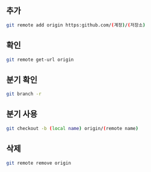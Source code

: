 ## 추가
```bash
git remote add origin https:github.com/(계정)/(저장소)
```
## 확인
```bash
git remote get-url origin
```
## 분기 확인
```bash
git branch -r
```
## 분기 사용
```bash
git checkout -b (local name) origin/(remote name)
```
## 삭제
```bash
git remote remove origin
```
